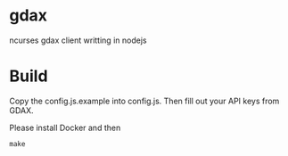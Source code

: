 # gdax

ncurses gdax client writting in nodejs

# Build

Copy the config.js.example into config.js.  Then fill out your API keys from GDAX.  

Please install Docker and then 

`make`
